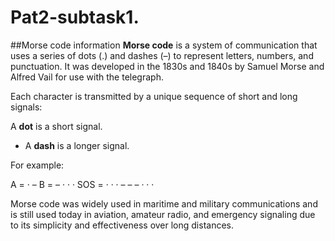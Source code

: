 # Pat2-subtask1.
##Morse code information 
**Morse code** is a system of communication that uses a series of dots (.) and dashes (–) to represent letters, numbers, and punctuation. It was developed in the 1830s and 1840s by Samuel Morse and Alfred Vail for use with the telegraph.

Each character is transmitted by a unique sequence of short and long signals:

A **dot** is a short signal.
* A **dash** is a longer signal.

For example:

A = · –
B = – · · ·
SOS = · · · – – – · · ·

Morse code was widely used in maritime and military communications and is still used today in aviation, amateur radio, and emergency signaling due to its simplicity and effectiveness over long distances.
